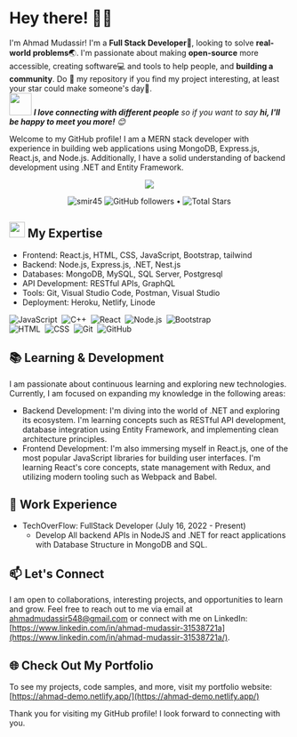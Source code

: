 # Hey there! :wave::smiley:

<!--Introduction -->
I'm Ahmad Mudassir! I'm a **Full Stack Developer**:iphone:, looking to solve **real-world problems**:earth_asia:. I'm passionate about making **open-source** more accessible, creating software:computer: and tools to help people, and **building a community**. Do :star2: my repository if you find my project interesting, at least your star could make someone's day:pray:.
<br>
<img src="https://media.giphy.com/media/LnQjpWaON8nhr21vNW/giphy.gif" width="40"> <em><b>I love connecting with different people</b> so if you want to say <b>hi, I'll be happy to meet you more!</b> :blush:</em>

Welcome to my GitHub profile! I am a MERN stack developer with experience in building web applications using MongoDB, Express.js, React.js, and Node.js. Additionally, I have a solid understanding of backend development using .NET and Entity Framework.

<p align="center">
    <img src="https://github-readme-stats.vercel.app/api?username=AhmadMudassir&show_icons=true&count_private=true&theme=dark"/>
</p>

<p align="center">  
  <img src="https://komarev.com/ghpvc/?username=smir45" alt="smir45" />
  <img alt="GitHub followers" src="https://img.shields.io/github/followers/smir45?label=Followers&style=social"> •   
  <img src="https://img.shields.io/github/stars/smir45?label=Stars" alt="Total Stars">
</p>

## <img src = "https://media2.giphy.com/media/QssGEmpkyEOhBCb7e1/giphy.gif?cid=ecf05e47a0n3gi1bfqntqmob8g9aid1oyj2wr3ds3mg700bl&rid=giphy.gif" width = 28px> My Expertise 

- Frontend: React.js, HTML, CSS, JavaScript, Bootstrap, tailwind
- Backend: Node.js, Express.js, .NET, Nest.js
- Databases: MongoDB, MySQL, SQL Server, Postgresql
- API Development: RESTful APIs, GraphQL
- Tools: Git, Visual Studio Code, Postman, Visual Studio
- Deployment: Heroku, Netlify, Linode

![JavaScript](https://img.shields.io/badge/-JavaScript-05122A?style=flat&logo=javascript)&nbsp;
![C++](https://img.shields.io/badge/-C++-05122A?style=flat&logo=C%2B%2B&logoColor=00599C)&nbsp;
![React](https://img.shields.io/badge/-React-05122A?style=flat&logo=react)&nbsp;
![Node.js](https://img.shields.io/badge/-Node.js-05122A?style=flat&logo=node.js)&nbsp;
![Bootstrap](https://img.shields.io/badge/-Bootstrap-05122A?style=flat&logo=bootstrap&logoColor=563D7C)\
![HTML](https://img.shields.io/badge/-HTML-05122A?style=flat&logo=HTML5)&nbsp;
![CSS](https://img.shields.io/badge/-CSS-05122A?style=flat&logo=CSS3&logoColor=1572B6)&nbsp;
![Git](https://img.shields.io/badge/-Git-05122A?style=flat&logo=git)&nbsp;
![GitHub](https://img.shields.io/badge/-GitHub-05122A?style=flat&logo=github)&nbsp;

## 📚 Learning & Development

I am passionate about continuous learning and exploring new technologies. Currently, I am focused on expanding my knowledge in the following areas:

- Backend Development: I'm diving into the world of .NET and exploring its ecosystem. I'm learning concepts such as RESTful API development, database integration using Entity Framework, and implementing clean architecture principles.
- Frontend Development: I'm also immersing myself in React.js, one of the most popular JavaScript libraries for building user interfaces. I'm learning React's core concepts, state management with Redux, and utilizing modern tooling such as Webpack and Babel.

## 💼 Work Experience

- TechOverFlow: FullStack Developer (July 16, 2022 - Present)
  - Develop All backend APIs in NodeJS and .NET for 
react applications with Database Structure in
MongoDB and SQL.

## 📫 Let's Connect

I am open to collaborations, interesting projects, and opportunities to learn and grow. Feel free to reach out to me via email at [ahmadmudassir548@gmail.com](mailto:ahmadmudassir548@gmail.com) or connect with me on LinkedIn: [https://www.linkedin.com/in/ahmad-mudassir-31538721a](https://www.linkedin.com/in/ahmad-mudassir-31538721a/).

## 🌐 Check Out My Portfolio

To see my projects, code samples, and more, visit my portfolio website: [https://ahmad-demo.netlify.app/](https://ahmad-demo.netlify.app/)

Thank you for visiting my GitHub profile! I look forward to connecting with you.

